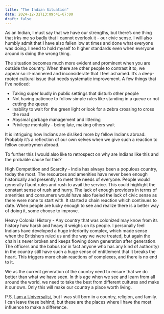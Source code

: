 ```yaml
---
title: "The Indian Situation"
date: 2024-12-31T13:09:41+07:00
draft: false
---
```


As an Indian, I must say that we have our strengths, but there’s one thing that irks me so badly that I cannot overlook it - our civic sense. I will also humbly admit that I have also fallen low at times and done what everyone was doing. I need to hold myself to higher standards even when everyone around is doing the wrong thing.

The situation becomes much more evident and prominent when you are outside the country. When there are other people to contrast it to, we appear so ill-mannered and inconsiderate that I feel ashamed. It’s a deep-rooted cultural issue that needs systematic improvement. A few things that I’ve noticed:

- Taking super loudly in public settings that disturb other people
- Not having patience to follow simple rules like standing in a queue or not cutting the queue
- Inability to wait for the green light or look for a zebra crossing to cross the road
- Abysmal garbage management and littering
- Privilege mentality - being late, making others wait

It is intriguing how Indians are disliked more by fellow Indians abroad. Probably it’s a reflection of our own selves when we give such a reaction to fellow countrymen abroad.

To further this I would also like to retrospect on why are Indians like this and the probable cause for this?

High Competition and Scarcity - India has always been a populous country, today the most. The resources and amenities have never been enough historically and presently, to meet the needs of everyone. People would generally flaunt rules and rush to avail the service. This could highlight the constant sense of rush and hurry. The lack of enough providers in terms of amenities and consumers would have also fueled the lack of civic sense as there were none to start with. It started a chain reaction which continues to date. When people are lucky enough to see and realize there is a better way of doing it, some choose to improve.

Heavy Colonial History - Any country that was colonized may know from its history how harsh and heavy it weighs on its people. I personally feel Indians have developed a huge inferiority complex, which made sense when the Britishers ruled us and the way we were treated, but again the chain is never broken and keeps flowing down generation after generation. The officers and the babus (or in fact anyone who has any kind of authority) in the country still have such a huge sense of entitlement that it breaks the heart. This triggers more chain reactions of complexes, and there is no end to it.

We as the current generation of the country need to ensure that we do better than what we have seen. In this age when we see and learn from all around the world, we need to take the best from different cultures and make it our own. Only this will make our country a place worth living.

P.S. [I am a Universalist](/blog/raising-a-child-to-raise-yourself/), but I was still born in a country, religion, and family. I can leave these behind, but these are the places where I have the most influence to make a difference.






